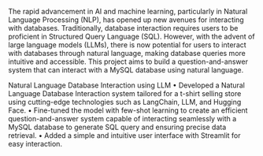 The rapid advancement in AI and machine learning, particularly in Natural Language Processing (NLP), has opened up new avenues for interacting with databases. Traditionally, database interaction requires users to be proficient in Structured Query Language (SQL). However, with the advent of large language models (LLMs), there is now potential for users to interact with databases through natural language, making database queries more intuitive and accessible. This project aims to build a question-and-answer system that can interact with a MySQL database using natural language.
 
Natural Language Database Interaction using LLM 
• Developed a Natural Language Database Interaction system tailored for a t-shirt selling store using cutting-edge technologies such as LangChain, LLM, and Hugging Face.
• Fine-tuned the model with few-shot learning to create an efficient question-and-answer system capable of interacting seamlessly with a MySQL database to generate SQL query and ensuring precise data retrieval.
• Added a simple and intuitive user interface with Streamlit for easy interaction.


